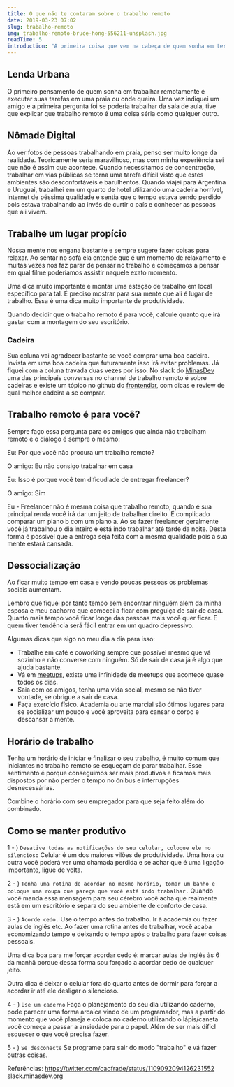 ```yaml
---
title: O que não te contaram sobre o trabalho remoto
date: 2019-03-23 07:02
slug: trabalho-remoto
img: trabalho-remoto-bruce-hong-556211-unsplash.jpg
readTime: 5
introduction: "A primeira coisa que vem na cabeça de quem sonha em ter um trabalho remoto é trabalhar na praia ou onde você quiser, Uma vez eu ia indicar um amigo"
---
```

## Lenda Urbana 
O primeiro pensamento de quem sonha em trabalhar remotamente é executar suas tarefas em uma praia ou onde queira. Uma vez indiquei um amigo e a primeira pergunta foi se poderia trabalhar da sala de aula, tive que explicar que trabalho remoto é uma coisa séria como qualquer outro.

## Nômade Digital
Ao ver fotos de pessoas trabalhando em praia, penso ser muito longe da realidade. Teoricamente seria maravilhoso, mas com minha experiência sei que não é assim que acontece. Quando necessitamos de concentração, trabalhar em vias públicas se torna uma tarefa difícil visto que estes ambientes são desconfortáveis e barulhentos. Quando viajei para Argentina e Uruguai, trabalhei em um quarto de hotel utilizando uma cadeira horrível, internet de péssima qualidade e sentia que o tempo estava sendo perdido pois estava trabalhando ao invés de curtir o país e conhecer as pessoas que ali vivem.

## Trabalhe um lugar propício
Nossa mente nos engana bastante e sempre sugere fazer coisas para relaxar. Ao sentar no sofá ela entende que é um momento de relaxamento e muitas vezes nos faz parar de pensar no trabalho e começamos a pensar em qual filme poderiamos assistir naquele exato momento.

Uma dica muito importante é montar uma estação de trabalho em local específico para tal. É preciso mostrar para sua mente que ali é lugar de trabalho. Essa é uma dica muito importante de produtividade.

Quando decidir que o trabalho remoto é para você, calcule quanto que irá gastar com a montagem do seu escritório.

### Cadeira
Sua coluna vai agradecer bastante se você comprar uma boa cadeira. Invista em uma boa cadeira que futuramente isso irá evitar problemas. Já fiquei com a coluna travada duas vezes por isso. No slack do [MinasDev](http://minasdev.org) uma das principais conversas no channel de trabalho remoto é sobre cadeiras e existe um tópico no github do [frontendbr](https://github.com/frontendbr/forum/issues/292), com dicas e review de qual melhor cadeira a se comprar.

## Trabalho remoto é para você?
Sempre faço essa pergunta para os amigos que ainda não trabalham remoto e o dialogo é sempre o mesmo:

Eu: Por que você não procura um trabalho remoto?

O amigo: Eu não consigo trabalhar em casa 

Eu: Isso é porque você tem dificudlade de entregar freelancer?

O amigo: Sim

Eu - Freelancer não é mesma coisa que trabalho remoto, quando é sua principal renda você irá dar um jeito de trabalhar direito. É complicado comparar um plano b com um plano a. Ao se fazer freelancer geralmente você já trabalhou o dia inteiro e está indo trabalhar até tarde da noite. Desta forma é possível que a entrega seja feita com a mesma qualidade pois a sua mente estará cansada.

## Dessocialização
Ao ficar muito tempo em casa e vendo poucas pessoas os problemas sociais aumentam.

Lembro que fiquei por tanto tempo sem encontrar ninguém além da minha esposa e meu cachorro que comecei a ficar com preguiça de sair de casa. Quanto mais tempo você ficar longe das pessoas mais você quer ficar. E quem tiver tendência será fácil entrar em um quadro depressivo.

Algumas dicas que sigo no meu dia a dia para isso:
- Trabalhe em café e coworking sempre que possível mesmo que vá sozinho e não converse com ninguém. Só de sair de casa já é algo que ajuda bastante.
- Vá em [meetups](https://meetup.com), existe uma infinidade de meetups que acontece quase todos os dias.
- Saia com os amigos, tenha uma vida social, mesmo se não tiver vontade, se obrigue a sair de casa.
- Faça exercício físico. Academia ou arte marcial são ótimos lugares para se socializar um pouco e você aproveita para cansar o corpo e descansar a mente.

## Horário de trabalho
Tenha um horário de iníciar e finalizar o seu trabalho, é muito comum que iniciantes no trabalho remoto se esqueçam de parar trabalhar. Esse sentimento é porque conseguimos ser mais produtivos e ficamos mais dispostos por não perder o tempo no ônibus e interrupções desnecessárias. 

Combine o horário com seu empregador para que seja feito além do combinado.


## Como se manter produtivo
1 - ) `Desative todas as notificações do seu celular, coloque ele no silencioso`
Celular é um dos maiores vilões de produtividade. Uma hora ou outra você poderá ver uma chamada perdida e se achar que é uma ligação importante, ligue de volta.

2 - )  `Tenha uma rotina de acordar no mesmo horário, tomar um banho e coloque uma roupa que pareça que você está indo trabalhar.`
Quando você manda essa mensagem para seu cérebro você acha que realmente está em um escritório e separa do seu ambiente de conforto de casa.

3 - ) `Acorde cedo.`
Use o tempo antes do trabalho. Ir à academia ou fazer aulas de inglês etc. Ao fazer uma rotina antes de trabalhar, você acaba economizando tempo e deixando o tempo após o trabalho para fazer coisas pessoais.

Uma dica boa para me forçar acordar cedo é: marcar aulas de inglês às 6 da manhã porque dessa forma sou forçado a acordar cedo de qualquer jeito.

Outra dica é deixar o celular fora do quarto antes de dormir para forçar a acordar ir até ele desligar o silencioso.

4 - ) `Use um caderno`
Faça o planejamento do seu dia utilizando caderno, pode parecer uma forma arcaica vindo de um programador, mas a partir do momento que você planeja e coloca no caderno utilizando o lápis/caneta você começa a passar a ansiedade para o papel. Além de ser mais díficl esquecer o que você precisa fazer.

5 - ) `Se desconecte`
Se programe para sair do modo "trabalho" e vá fazer outras coisas.

Referências:
https://twitter.com/caofrade/status/1109092094126231552
slack.minasdev.org
